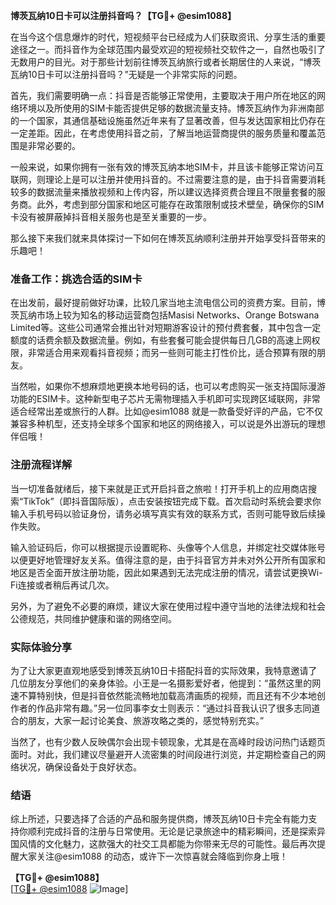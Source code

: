 **博茨瓦纳10日卡可以注册抖音吗？【TG💪+ @esim1088】**

在当今这个信息爆炸的时代，短视频平台已经成为人们获取资讯、分享生活的重要途径之一。而抖音作为全球范围内最受欢迎的短视频社交软件之一，自然也吸引了无数用户的目光。对于那些计划前往博茨瓦纳旅行或者长期居住的人来说，“博茨瓦纳10日卡可以注册抖音吗？”无疑是一个非常实际的问题。

首先，我们需要明确一点：抖音是否能够正常使用，主要取决于用户所在地区的网络环境以及所使用的SIM卡能否提供足够的数据流量支持。博茨瓦纳作为非洲南部的一个国家，其通信基础设施虽然近年来有了显著改善，但与发达国家相比仍存在一定差距。因此，在考虑使用抖音之前，了解当地运营商提供的服务质量和覆盖范围是非常必要的。

一般来说，如果你拥有一张有效的博茨瓦纳本地SIM卡，并且该卡能够正常访问互联网，则理论上是可以注册并使用抖音的。不过需要注意的是，由于抖音需要消耗较多的数据流量来播放视频和上传内容，所以建议选择资费合理且不限量套餐的服务商。此外，考虑到部分国家和地区可能存在政策限制或技术壁垒，确保你的SIM卡没有被屏蔽掉抖音相关服务也是至关重要的一步。

那么接下来我们就来具体探讨一下如何在博茨瓦纳顺利注册并开始享受抖音带来的乐趣吧！

### 准备工作：挑选合适的SIM卡

在出发前，最好提前做好功课，比较几家当地主流电信公司的资费方案。目前，博茨瓦纳市场上较为知名的移动运营商包括Masisi Networks、Orange Botswana Limited等。这些公司通常会推出针对短期游客设计的预付费套餐，其中包含一定额度的话费余额及数据流量。例如，有些套餐可能会提供每日几GB的高速上网权限，非常适合用来观看抖音视频；而另一些则可能主打性价比，适合预算有限的朋友。

当然啦，如果你不想麻烦地更换本地号码的话，也可以考虑购买一张支持国际漫游功能的ESIM卡。这种新型电子芯片无需物理插入手机即可实现跨区域联网，非常适合经常出差或旅行的人群。比如@esim1088 就是一款备受好评的产品，它不仅兼容多种机型，还支持全球多个国家和地区的网络接入，可以说是外出游玩的理想伴侣哦！

### 注册流程详解

当一切准备就绪后，接下来就是正式开启抖音之旅啦！打开手机上的应用商店搜索“TikTok”（即抖音国际版），点击安装按钮完成下载。首次启动时系统会要求你输入手机号码以验证身份，请务必填写真实有效的联系方式，否则可能导致后续操作失败。

输入验证码后，你可以根据提示设置昵称、头像等个人信息，并绑定社交媒体账号以便更好地管理好友关系。值得注意的是，由于抖音官方并未对外公开所有国家和地区是否全面开放注册功能，因此如果遇到无法完成注册的情况，请尝试更换Wi-Fi连接或者稍后再试几次。

另外，为了避免不必要的麻烦，建议大家在使用过程中遵守当地的法律法规和社会公德规范，共同维护健康和谐的网络空间。

### 实际体验分享

为了让大家更直观地感受到博茨瓦纳10日卡搭配抖音的实际效果，我特意邀请了几位朋友分享他们的亲身体验。小王是一名摄影爱好者，他提到：“虽然这里的网速不算特别快，但是抖音依然能流畅地加载高清画质的视频，而且还有不少本地创作者的作品非常有趣。”另一位同事李女士则表示：“通过抖音我认识了很多志同道合的朋友，大家一起讨论美食、旅游攻略之类的，感觉特别充实。”

当然了，也有少数人反映偶尔会出现卡顿现象，尤其是在高峰时段访问热门话题页面时。对此，我们建议尽量避开人流密集的时间段进行浏览，并定期检查自己的网络状况，确保设备处于良好状态。

### 结语

综上所述，只要选择了合适的产品和服务提供商，博茨瓦纳10日卡完全有能力支持你顺利完成抖音的注册与日常使用。无论是记录旅途中的精彩瞬间，还是探索异国风情的文化魅力，这款强大的社交工具都能为你带来无尽的可能性。最后再次提醒大家关注@esim1088 的动态，或许下一次惊喜就会降临到你身上哦！

**【TG💪+ @esim1088】**  
[[TG💪+ @esim1088](https://t.me/s/esim1088) ![Image](https://i.postimg.cc/4NQfJmqS/Snipaste-2025-05-13-00-14-12.png)]